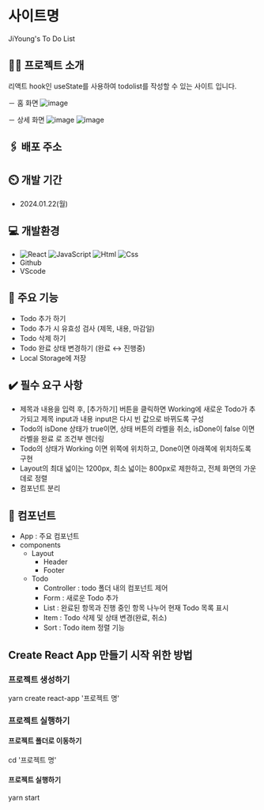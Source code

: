 # 사이트명
JiYoung's To Do List


## 👩‍💻 프로젝트 소개
리액트 hook인 useState를 사용하여 todolist를 작성할 수 있는 사이트 입니다.

－ 홈 화면
![image](https://github.com/Zzzzyoung/nbc-project-todolist/assets/154482077/43c30ab7-e230-4fb2-b09e-1ed5d52e8364)

－ 상세 화면
![image](https://github.com/Zzzzyoung/nbc-project-todolist/assets/154482077/85c9b08f-9435-43ad-b0c6-2261d84c17bb)
![image](https://github.com/Zzzzyoung/nbc-project-todolist/assets/154482077/64f7e0cd-acf4-49e9-8cce-b8d536e51db3)


## 🖇️ 배포 주소



## ⏲️ 개발 기간
- 2024.01.22(월)


## 💻 개발환경
- <img alt="React" src ="https://img.shields.io/badge/React-444444.svg?&style=for-the-badge&logo=React&logoColor=react"/> <img alt="JavaScript" src ="https://img.shields.io/badge/JavaScriipt-F7DF1E.svg?&style=for-the-badge&logo=JavaScript&logoColor=black"/> <img alt="Html" src ="https://img.shields.io/badge/HTML-E34F26.svg?&style=for-the-badge&logo=HTML5&logoColor=white"/> <img alt="Css" src ="https://img.shields.io/badge/CSS-1572B6.svg?&style=for-the-badge&logo=CSS3&logoColor=white"/>
- Github
- VScode


## 📌 주요 기능
- Todo 추가 하기
- Todo 추가 시 유효성 검사 (제목, 내용, 마감일)
- Todo 삭제 하기
- Todo 완료 상태 변경하기 (완료 ↔ 진행중)
- Local Storage에 저장


## ✔️ 필수 요구 사항
- 제목과 내용을 입력 후, [추가하기] 버튼을 클릭하면 Working에 새로운 Todo가 추가되고 제목 input과 내용 input은 다시 빈 값으로 바뀌도록 구성
- Todo의 isDone 상태가 true이면, 상태 버튼의 라벨을 취소, isDone이 false 이면 라벨을 완료 로 조건부 렌더링
- Todo의 상태가 Working 이면 위쪽에 위치하고, Done이면 아래쪽에 위치하도록 구현
- Layout의 최대 넓이는 1200px, 최소 넓이는 800px로 제한하고, 전체 화면의 가운데로 정렬
- 컴포넌트 분리


## 🧩 컴포넌트
- App : 주요 컴포넌트
- components
    - Layout 
        - Header
        - Footer
    - Todo
        - Controller : todo 폴더 내의 컴포넌트 제어   
        - Form : 새로운 Todo 추가
        - List : 완료된 항목과 진행 중인 항목 나누어 현재 Todo 목록 표시
        - Item : Todo 삭제 및 상태 변경(완료, 취소)
        - Sort : Todo item 정렬 기능
     

## Create React App 만들기 시작 위한 방법
### 프로젝트 생성하기
yarn create react-app '프로젝트 명'

### 프로젝트 실행하기
#### 프로젝트 폴더로 이동하기
cd '프로젝트 명'

#### 프로젝트 실행하기
yarn start
